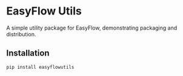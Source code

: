 # EasyFlow Utils

A simple utility package for EasyFlow, demonstrating packaging and distribution.

## Installation
```chatinput
pip install easyflowutils
```
